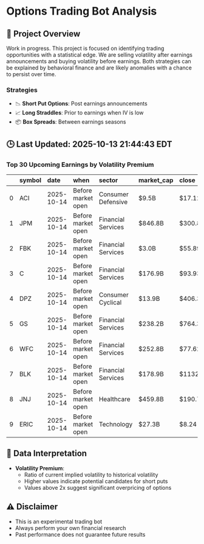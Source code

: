 # Options Trading Bot Analysis

## 🚀 Project Overview
Work in progress. This project is focused on identifying trading opportunities with a statistical edge.
We are selling volatility after earnings announcements and buying volatility before earnings.
Both strategies can be explained by behavioral finance and are likely anomalies with a chance to persist over time.

### Strategies
- 📉 **Short Put Options**: Post earnings announcements
- 📈 **Long Straddles**: Prior to earnings when IV is low
- 📦 **Box Spreads**: Between earnings seasons

## 🕒 Last Updated: 2025-10-13 21:44:43 EDT

### Top 30 Upcoming Earnings by Volatility Premium

|    | symbol   | date       | when               | sector             | market_cap   | close    | hv_current   | iv_current   | vol_premium   |
|---:|:---------|:-----------|:-------------------|:-------------------|:-------------|:---------|:-------------|:-------------|:--------------|
|  0 | ACI      | 2025-10-14 | Before market open | Consumer Defensive | $9.5B        | $17.12   | 19.56%       | 37.47%       | 1.92x         |
|  1 | JPM      | 2025-10-14 | Before market open | Financial Services | $846.8B      | $300.89  | 15.50%       | 28.17%       | 1.82x         |
|  2 | FBK      | 2025-10-14 | Before market open | Financial Services | $3.0B        | $55.89   | 16.95%       | 30.57%       | 1.80x         |
|  3 | C        | 2025-10-14 | Before market open | Financial Services | $176.9B      | $93.93   | 18.29%       | 32.96%       | 1.80x         |
|  4 | DPZ      | 2025-10-14 | Before market open | Consumer Cyclical  | $13.9B       | $406.37  | 20.35%       | 34.86%       | 1.71x         |
|  5 | GS       | 2025-10-14 | Before market open | Financial Services | $238.2B      | $764.36  | 18.90%       | 32.14%       | 1.70x         |
|  6 | WFC      | 2025-10-14 | Before market open | Financial Services | $252.8B      | $77.62   | 20.90%       | 32.11%       | 1.54x         |
|  7 | BLK      | 2025-10-14 | Before market open | Financial Services | $178.9B      | $1132.36 | 17.52%       | 26.79%       | 1.53x         |
|  8 | JNJ      | 2025-10-14 | Before market open | Healthcare         | $459.8B      | $190.72  | 14.07%       | 20.87%       | 1.48x         |
|  9 | ERIC     | 2025-10-14 | Before market open | Technology         | $27.3B       | $8.24    | nan%         | nan%         | nanx          |

## 📝 Data Interpretation

- **Volatility Premium**: 
  - Ratio of current implied volatility to historical volatility
  - Higher values indicate potential candidates for short puts
  - Values above 2x suggest significant overpricing of options

## ⚠️ Disclaimer
- This is an experimental trading bot
- Always perform your own financial research
- Past performance does not guarantee future results

